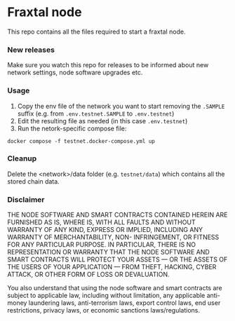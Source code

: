 # Fraxtal node

This repo contains all the files required to start a fraxtal node.

### New releases

Make sure you watch this repo for releases to be informed about new network settings, node software upgrades etc.

### Usage

1. Copy the env file of the network you want to start removing the `.SAMPLE` suffix (e.g. from `.env.testnet.SAMPLE` to `.env.testnet`)
2. Edit the resulting file as needed (in this case `.env.testnet`)
3. Run the netork-specific compose file:

```
docker compose -f testnet.docker-compose.yml up
```

### Cleanup

Delete the \<network>/data folder (e.g. `testnet/data`) which contains all the stored chain data.

### Disclaimer

THE NODE SOFTWARE AND SMART CONTRACTS CONTAINED HEREIN ARE FURNISHED AS IS, WHERE IS, WITH ALL FAULTS AND WITHOUT WARRANTY OF ANY KIND, EXPRESS OR IMPLIED, INCLUDING ANY WARRANTY OF MERCHANTABILITY, NON- INFRINGEMENT, OR FITNESS FOR ANY PARTICULAR PURPOSE. IN PARTICULAR, THERE IS NO REPRESENTATION OR WARRANTY THAT THE NODE SOFTWARE AND SMART CONTRACTS WILL PROTECT YOUR ASSETS — OR THE ASSETS OF THE USERS OF YOUR APPLICATION — FROM THEFT, HACKING, CYBER ATTACK, OR OTHER FORM OF LOSS OR DEVALUATION.

You also understand that using the node software and smart contracts are subject to applicable law, including without limitation, any applicable anti-money laundering laws, anti-terrorism laws, export control laws, end user restrictions, privacy laws, or economic sanctions laws/regulations.
